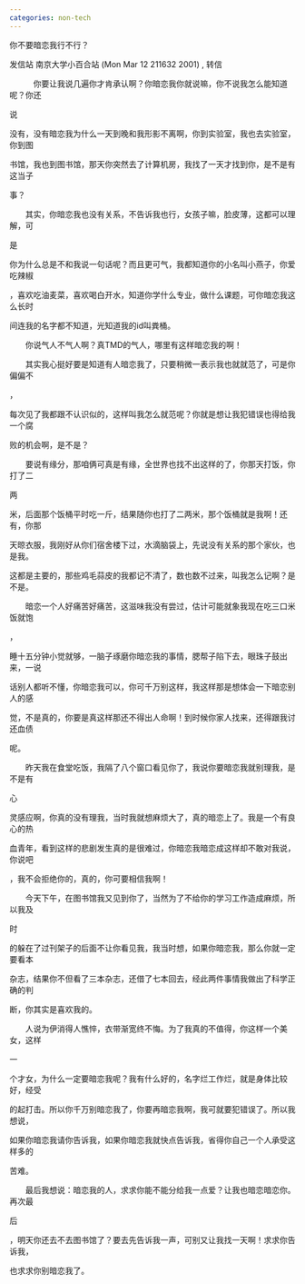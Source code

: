 ```yaml
---
categories: non-tech
---
```

 你不要暗恋我行不行？

发信站 南京大学小百合站 (Mon Mar 12 211632 2001) , 转信



　　　你要让我说几遍你才肯承认啊？你暗恋我你就说嘛，你不说我怎么能知道呢？你还

说

没有，没有暗恋我为什么一天到晚和我形影不离啊，你到实验室，我也去实验室，你到图

书馆，我也到图书馆，那天你突然去了计算机房，我找了一天才找到你，是不是有这当子

事？



　　其实，你暗恋我也没有关系，不告诉我也行，女孩子嘛，脸皮薄，这都可以理解，可

是

你为什么总是不和我说一句话呢？而且更可气，我都知道你的小名叫小燕子，你爱吃辣椒

，喜欢吃油麦菜，喜欢喝白开水，知道你学什么专业，做什么课题，可你暗恋我这么长时

间连我的名字都不知道，光知道我的id叫粪桶。



　　你说气人不气人啊？真TMD的气人，哪里有这样暗恋我的啊！ 



　　其实我心挺好要是知道有人暗恋我了，只要稍微一表示我也就就范了，可是你偏偏不

，

每次见了我都跟不认识似的，这样叫我怎么就范呢？你就是想让我犯错误也得给我一个腐

败的机会啊，是不是？



　　要说有缘分，那咱俩可真是有缘，全世界也找不出这样的了，你那天打饭，你打了二

两

米，后面那个饭桶平时吃一斤，结果随你也打了二两米，那个饭桶就是我啊！还有，你那

天晾衣服，我刚好从你们宿舍楼下过，水滴脑袋上，先说没有关系的那个家伙，也是我。

这都是主要的，那些鸡毛蒜皮的我都记不清了，数也数不过来，叫我怎么记啊？是不是。





　　暗恋一个人好痛苦好痛苦，这滋味我没有尝过，估计可能就象我现在吃三口米饭就饱

，

睡十五分钟小觉就够，一脑子琢磨你暗恋我的事情，腮帮子陷下去，眼珠子鼓出来，一说

话别人都听不懂，你暗恋我可以，你可千万别这样，我这样那是想体会一下暗恋别人的感

觉，不是真的，你要是真这样那还不得出人命啊！到时候你家人找来，还得跟我讨还血债

呢。



　　昨天我在食堂吃饭，我隔了八个窗口看见你了，我说你要暗恋我就别理我，是不是有

心

灵感应啊，你真的没有理我，当时我就想麻烦大了，真的暗恋上了。我是一个有良心的热

血青年，看到这样的悲剧发生真的是很难过，你暗恋我暗恋成这样却不敢对我说，你说吧

，我不会拒绝你的，真的，你可要相信我啊！



　　今天下午，在图书馆我又见到你了，当然为了不给你的学习工作造成麻烦，所以我及

时

的躲在了过刊架子的后面不让你看见我，我当时想，如果你暗恋我，那么你就一定要看本

杂志，结果你不但看了三本杂志，还借了七本回去，经此两件事情我做出了科学正确的判

断，你其实是喜欢我的。



　　人说为伊消得人憔悴，衣带渐宽终不悔。为了我真的不值得，你这样一个美女，这样

一

个才女，为什么一定要暗恋我呢？我有什么好的，名字烂工作烂，就是身体比较好，经受

的起打击。所以你千万别暗恋我了，你要再暗恋我啊，我可就要犯错误了。所以我想说，

如果你暗恋我请你告诉我，如果你暗恋我就快点告诉我，省得你自己一个人承受这样多的

苦难。



　　最后我想说：暗恋我的人，求求你能不能分给我一点爱？让我也暗恋暗恋你。再次最

后

，明天你还去不去图书馆了？要去先告诉我一声，可别又让我找一天啊！求求你告诉我，

也求求你别暗恋我了。





